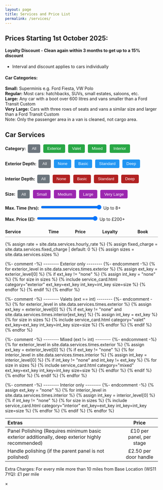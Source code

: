 ```yaml
---
layout: page
title: Services and Price List
permalink: /services/
---
```


## Prices Starting 1st October 2025:

#### Loyalty Discount - Clean again within 3 months to get up to a 15% discount 
 - Interval and discount applies to cars individually

#### Car Categories:
**Small:** Superminis e.g. Ford Fiesta, VW Polo  
**Regular:** Most cars: hatchbacks, SUVs, small estates, saloons, etc.  
**Large:** Any car with a boot over 600 litres and vans smaller than a Ford Transit Custom  
**Very Large:** Cars with three rows of seats and vans a similar size and larger than a Ford Transit Custom  
Note: Only the passenger area in a van is cleaned, not cargo area.  

<style>
/* Header layout */
.service-header {
  display:flex;
  flex-wrap:nowrap;
  align-items:center;
  gap:8px;
  font-weight:bold;
  border-bottom:2px solid #ccc;
  padding:0.5rem 0;
  width:100%;
  box-sizing:border-box;
}

.service-header > .service-col { flex:1 1 200px; }
.service-header > .time-col    { flex:0 0 80px; text-align:center; }
.service-header > .price-col   { flex:0 0 80px; text-align:center; }
.service-header > .loyalty-col { flex:0 0 100px; text-align:center; }
.service-header > .book-col    { flex:0 0 100px; text-align:center; }

/* Responsive: collapse like rows */
@media (max-width: 600px) {
  .service-header { flex-wrap:wrap; }
  .service-header > .service-col { flex:1 1 100%; }
}
</style>

<h2 style="margin-bottom:1rem;">Car Services</h2>

<!-- Filter Controls -->
<div style="margin-bottom:1rem;">
  <strong>Category:</strong>
  <button onclick="filterServices('all')" style="display:inline-block;padding:0.4rem 0.8rem;margin:0.2rem;
               background:#6c757d;color:#fff;border:none;border-radius:4px;cursor:pointer;">All</button>
  <button onclick="filterServices('exterior')" style="display:inline-block;padding:0.4rem 0.8rem;margin:0.2rem;
               background:#28a745;color:#fff;border:none;border-radius:4px;cursor:pointer;">Exterior</button>
  <button onclick="filterServices('valet')" style="display:inline-block;padding:0.4rem 0.8rem;margin:0.2rem;
               background:#28a745;color:#fff;border:none;border-radius:4px;cursor:pointer;">Valet</button>
  <button onclick="filterServices('mixed')" style="display:inline-block;padding:0.4rem 0.8rem;margin:0.2rem;
               background:#28a745;color:#fff;border:none;border-radius:4px;cursor:pointer;">Mixed</button>
  <button onclick="filterServices('interior')" style="display:inline-block;padding:0.4rem 0.8rem;margin:0.2rem;
               background:#28a745;color:#fff;border:none;border-radius:4px;cursor:pointer;">Interior</button>
</div>

<div style="margin-bottom:1rem;">
  <strong>Exterior Depth:</strong>
  <button onclick="filterExterior('all')"
          style="display:inline-block;padding:0.4rem 0.8rem;margin:0.2rem;
                 background:#6c757d;color:#fff;border:none;border-radius:4px;cursor:pointer;">
    All
  </button>
  <button onclick="filterExterior('none')"
          style="display:inline-block;padding:0.4rem 0.8rem;margin:0.2rem;
                 background:#2196f3;color:#fff;border:none;border-radius:4px;cursor:pointer;">
    None
  </button>
  <button onclick="filterExterior('basic')"
          style="display:inline-block;padding:0.4rem 0.8rem;margin:0.2rem;
                 background:#2196f3;color:#fff;border:none;border-radius:4px;cursor:pointer;">
    Basic
  </button>
  <button onclick="filterExterior('standard')"
          style="display:inline-block;padding:0.4rem 0.8rem;margin:0.2rem;
                 background:#2196f3;color:#fff;border:none;border-radius:4px;cursor:pointer;">
    Standard
  </button>
  <button onclick="filterExterior('deep')"
          style="display:inline-block;padding:0.4rem 0.8rem;margin:0.2rem;
                 background:#2196f3;color:#fff;border:none;border-radius:4px;cursor:pointer;">
    Deep
  </button>
</div>

<div style="margin-bottom:1rem;">
  <strong>Interior Depth:</strong>
  <button onclick="filterInterior('all')"
          style="display:inline-block;padding:0.4rem 0.8rem;margin:0.2rem;
                 background:#6c757d;color:#fff;border:none;border-radius:4px;cursor:pointer;">
    All
  </button>
  <button onclick="filterInterior('none')"
          style="display:inline-block;padding:0.4rem 0.8rem;margin:0.2rem;
                 background:#B22222;color:#fff;border:none;border-radius:4px;cursor:pointer;">
    None
  </button>
  <button onclick="filterInterior('basic')"
          style="display:inline-block;padding:0.4rem 0.8rem;margin:0.2rem;
                 background:#B22222;color:#fff;border:none;border-radius:4px;cursor:pointer;">
    Basic
  </button>
  <button onclick="filterInterior('standard')"
          style="display:inline-block;padding:0.4rem 0.8rem;margin:0.2rem;
                 background:#B22222;color:#fff;border:none;border-radius:4px;cursor:pointer;">
    Standard
  </button>
  <button onclick="filterInterior('deep')"
          style="display:inline-block;padding:0.4rem 0.8rem;margin:0.2rem;
                 background:#B22222;color:#fff;border:none;border-radius:4px;cursor:pointer;">
    Deep
  </button>
</div>

<div style="margin-bottom:1rem;">
  <strong>Size:</strong>
  <button onclick="filterSize('all')" style="display:inline-block;padding:0.4rem 0.8rem;margin:0.2rem;
               background:#6c757d;color:#fff;border:none;border-radius:4px;cursor:pointer;">All</button>
  <button onclick="filterSize('small')" style="display:inline-block;padding:0.4rem 0.8rem;margin:0.2rem;
               background:#9c27b0;color:#fff;border:none;border-radius:4px;cursor:pointer;">Small</button>
  <button onclick="filterSize('medium')" style="display:inline-block;padding:0.4rem 0.8rem;margin:0.2rem;
               background:#9c27b0;color:#fff;border:none;border-radius:4px;cursor:pointer;">Medium</button>
  <button onclick="filterSize('large')" style="display:inline-block;padding:0.4rem 0.8rem;margin:0.2rem;
               background:#9c27b0;color:#fff;border:none;border-radius:4px;cursor:pointer;">Large</button>
  <button onclick="filterSize('very-large')" style="display:inline-block;padding:0.4rem 0.8rem;margin:0.2rem;
               background:#9c27b0;color:#fff;border:none;border-radius:4px;cursor:pointer;">Very Large</button>
</div>

<div style="margin-bottom:1rem;">
  <strong>Max. Time (hrs):</strong>
  <input type="range" id="timeSlider" min="1" max="8" value="8" step="1"
         oninput="updateTimeFilter(this.value)"
         style="width:200px;">
  <span id="timeValue">Up to 8+</span>
</div>

<div style="margin-bottom:1rem;">
  <strong>Max. Price (£):</strong>
  <input type="range" id="priceSlider" min="10" max="200" value="200" step="10"
         oninput="updatePriceFilter(this.value)"
         style="width:200px;">
  <span id="priceValue">Up to £200+</span>
</div>

<!-- Service Cards -->
<div id="services-container" style="width:100%;max-width:1000px;margin:0 auto;">
    <div class="service-header" style="display:flex;flex-wrap:nowrap;align-items:center;gap:8px;
            font-weight:bold;border-bottom:2px solid #ccc;padding:0.5rem 0;width:100%;box-sizing:border-box;">
        <div class="service-col">Service</div>
        <div class="time-col">Time</div>
        <div class="price-col">Price</div>
        <div class="loyalty-col">Loyalty</div>
        <div class="book-col">Book</div>
    </div>

  {% assign rate = site.data.services.hourly_rate %}
  {% assign fixed_charge = site.data.services.fixed_charge | default: 0 %}
  {% assign sizes = site.data.services.sizes %}

  {%- comment -%} -------- Exterior only -------- {%- endcomment -%}
  {% for exterior_level in site.data.services.times.exterior %}
    {% assign ext_key = exterior_level[0] %}
    {% if ext_key != "none" %}
      {% assign int_key = "none" %}
      {% for size in sizes %}
        {% include service_card.html category="exterior" ext_key=ext_key int_key=int_key size=size %}
      {% endfor %}
    {% endif %}
  {% endfor %}

  {%- comment -%} -------- Valets (ext == int) -------- {%- endcomment -%}
  {% for exterior_level in site.data.services.times.exterior %}
    {% assign ext_key = exterior_level[0] %}
    {% if ext_key != "none" and site.data.services.times.interior[ext_key] %}
      {% assign int_key = ext_key %}
      {% for size in sizes %}
        {% include service_card.html category="valet" ext_key=ext_key int_key=int_key size=size %}
      {% endfor %}
    {% endif %}
  {% endfor %}

  {%- comment -%} -------- Mixed (ext != int) -------- {%- endcomment -%}
  {% for exterior_level in site.data.services.times.exterior %}
    {% assign ext_key = exterior_level[0] %}
    {% if ext_key != "none" %}
      {% for interior_level in site.data.services.times.interior %}
        {% assign int_key = interior_level[0] %}
        {% if int_key != "none" and int_key != ext_key %}
          {% for size in sizes %}
            {% include service_card.html category="mixed" ext_key=ext_key int_key=int_key size=size %}
          {% endfor %}
        {% endif %}
      {% endfor %}
    {% endif %}
  {% endfor %}

  {%- comment -%} -------- Interior only -------- {%- endcomment -%}
  {% assign ext_key = "none" %}
  {% for interior_level in site.data.services.times.interior %}
    {% assign int_key = interior_level[0] %}
    {% if int_key != "none" %}
      {% for size in sizes %}
        {% include service_card.html category="interior" ext_key=ext_key int_key=int_key size=size %}
      {% endfor %}
    {% endif %}
  {% endfor %}
</div>

<!-- Filtering Script -->
<script>
let currentCategory = 'all';
let currentExterior = 'all';
let currentInterior = 'all';
let currentSize = 'all';
let currentTime = 8;   // hours
let currentPrice = 200; // £

function filterServices(category) { currentCategory = category; applyFilters(); }
function filterExterior(depth) { currentExterior = depth; applyFilters(); }
function filterInterior(depth) { currentInterior = depth; applyFilters(); }
function filterSize(size) { currentSize = size; applyFilters(); }

function updateTimeFilter(val) {
  currentTime = parseInt(val);
  document.getElementById('timeValue').innerText = (val == 8) ? "Up to 8+" : "Up to " + val + " hrs";
  applyFilters();
}
function updatePriceFilter(val) {
  currentPrice = parseInt(val);
  document.getElementById('priceValue').innerText = (val == 200) ? "Up to £200+" : "Up to £" + val;
  applyFilters();
}

function applyFilters() {
  const cards = document.querySelectorAll('.service-card');
  cards.forEach(card => {
    const matchCategory = (currentCategory === 'all' || card.dataset.category === currentCategory);
    const matchExterior = (currentExterior === 'all' || card.dataset.exterior === currentExterior);
    const matchInterior = (currentInterior === 'all' || card.dataset.interior === currentInterior);
    const matchSize = (currentSize === 'all' || card.dataset.size === currentSize);

    const time = parseInt(card.dataset.time);
    const price = parseInt(card.dataset.price);
    const matchTime = (time <= currentTime || currentTime === 8); // 8 means 8+
    const matchPrice = (price <= currentPrice || currentPrice === 200); // 200 means 200+

    card.style.display = (matchCategory && matchExterior && matchInterior && matchSize && matchTime && matchPrice)
      ? 'flex'
      : 'none';
  });
}
</script>


| Extras | Price |
|:---|:---:|
| Panel Polishing (Requires minimum basic exterior additionally, deep exterior highly recommended) | £10 per panel, per stage | 
| Handle polishing (if the parent panel is not polished) | £2.50 per door handle |

Extra Charges:
For every mile more than 10 miles from Base Location (WS11 7YQ): £1 per mile



<script>
function showDescription(text) {
  alert(text);
}
</script>

<script type="text/javascript">
  (function (C, A, L) {
    let p = function (a, ar) { a.q.push(ar); };
    let d = C.document;
    C.Cal = C.Cal || function () {
      let cal = C.Cal; let ar = arguments;
      if (!cal.loaded) {
        cal.ns = {}; cal.q = cal.q || [];
        d.head.appendChild(d.createElement("script")).src = A;
        cal.loaded = true;
      }
      if (ar[0] === L) {
        const api = function () { p(api, arguments); };
        const namespace = ar[1];
        api.q = api.q || [];
        if (typeof namespace === "string") {
          cal.ns[namespace] = cal.ns[namespace] || api;
          p(cal.ns[namespace], ar);
          p(cal, ["initNamespace", namespace]);
        } else p(cal, ar);
        return;
      }
      p(cal, ar);
    };
  })(window, "https://app.cal.com/embed/embed.js", "init");
  Cal("init", { origin: "https://app.cal.com" });
</script>


<div id="serviceModal">
  <div class="modal-box">
    <span class="close-btn" onclick="closeServiceModal()">&times;</span>
    <div id="serviceModalContent" style="white-space:pre-line;"></div>
  </div>
</div>

<script>
function openServiceModal(text) {
  document.getElementById('serviceModalContent').innerText = text;
  document.getElementById('serviceModal').style.display = 'flex';
}
function closeServiceModal() {
  document.getElementById('serviceModal').style.display = 'none';
}
document.getElementById('serviceModal').addEventListener('click', function(e) {
  if (e.target.id === 'serviceModal') closeServiceModal();
});
</script>